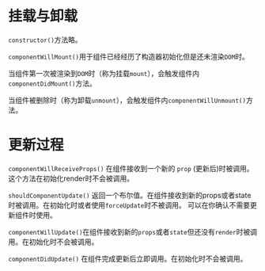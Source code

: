 # 挂载与卸载

`constructor()`方法略。

`componentWillMount()`用于组件已经经历了构造器初始化但是还未渲染`DOM`时。

当组件第一次被渲染到`DOM`时（称为挂载`mount`），会触发组件内`componentDidMount()`方法。

当组件被删除时（称为卸载`unmount`），会触发组件内`componentWillUnmount()`方法。



# 更新过程

`componentWillReceiveProps()` 在组件接收到一个新的 `prop` (更新后)时被调用。这个方法在初始化render时不会被调用。

`shouldComponentUpdate()` 返回一个布尔值。在组件接收到新的props或者state时被调用。在初始化时或者使用`forceUpdate`时不被调用。
可以在你确认不需要更新组件时使用。

`componentWillUpdate()`在组件接收到新的`props`或者`state`但还没有`render`时被调用。在初始化时不会被调用。

`componentDidUpdate()` 在组件完成更新后立即调用。在初始化时不会被调用。

